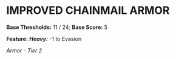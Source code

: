 # IMPROVED CHAINMAIL ARMOR

**Base Thresholds:** 11 / 24; **Base Score:** 5

**Feature:** ***Heavy:*** -1 to Evasion

*Armor - Tier 2*
